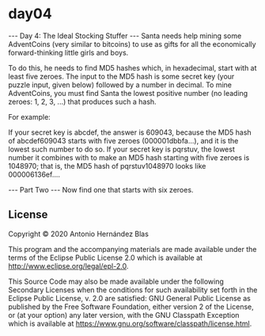 # day04

--- Day 4: The Ideal Stocking Stuffer ---
Santa needs help mining some AdventCoins (very similar to bitcoins) to use
as gifts for all the economically forward-thinking little girls and boys.

To do this, he needs to find MD5 hashes which, in hexadecimal, start with
at least five zeroes. The input to the MD5 hash is some secret key (your
puzzle input, given below) followed by a number in decimal. To mine
AdventCoins, you must find Santa the lowest positive number (no leading
zeroes: 1, 2, 3, ...) that produces such a hash.

For example:

If your secret key is abcdef, the answer is 609043, because the MD5 hash of
abcdef609043 starts with five zeroes (000001dbbfa...), and it is the lowest
such number to do so.
If your secret key is pqrstuv, the lowest number it combines with to make an
MD5 hash starting with five zeroes is 1048970; that is, the MD5 hash of
pqrstuv1048970 looks like 000006136ef....

--- Part Two ---
Now find one that starts with six zeroes.

## License

Copyright © 2020 Antonio Hernández Blas

This program and the accompanying materials are made available under the
terms of the Eclipse Public License 2.0 which is available at
http://www.eclipse.org/legal/epl-2.0.

This Source Code may also be made available under the following Secondary
Licenses when the conditions for such availability set forth in the Eclipse
Public License, v. 2.0 are satisfied: GNU General Public License as published by
the Free Software Foundation, either version 2 of the License, or (at your
option) any later version, with the GNU Classpath Exception which is available
at https://www.gnu.org/software/classpath/license.html.
